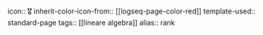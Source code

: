 icon:: 🎖
inherit-color-icon-from:: [[logseq-page-color-red]]
template-used:: standard-page
tags:: [[lineare algebra]] 
alias:: rank
